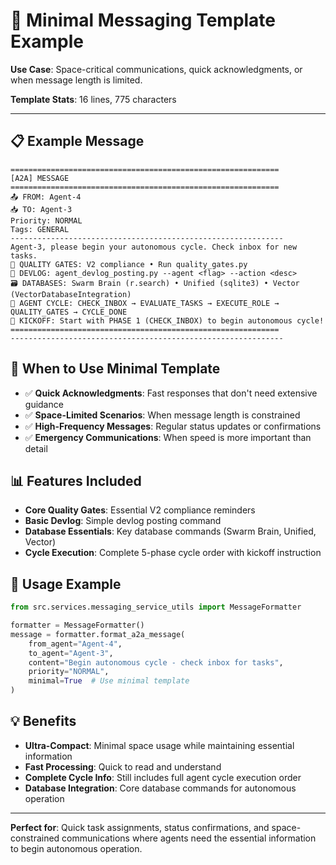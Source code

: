 # 📱 Minimal Messaging Template Example

**Use Case**: Space-critical communications, quick acknowledgments, or when message length is limited.

**Template Stats**: 16 lines, 775 characters

---

## 📋 **Example Message**

```
============================================================
[A2A] MESSAGE
============================================================
📤 FROM: Agent-4
📥 TO: Agent-3
Priority: NORMAL
Tags: GENERAL
-------------------------------------------------------------
Agent-3, please begin your autonomous cycle. Check inbox for new tasks.
🎯 QUALITY GATES: V2 compliance • Run quality_gates.py
📝 DEVLOG: agent_devlog_posting.py --agent <flag> --action <desc>
🗃️ DATABASES: Swarm Brain (r.search) • Unified (sqlite3) • Vector (VectorDatabaseIntegration)
🔄 AGENT CYCLE: CHECK_INBOX → EVALUATE_TASKS → EXECUTE_ROLE → QUALITY_GATES → CYCLE_DONE
🚀 KICKOFF: Start with PHASE 1 (CHECK_INBOX) to begin autonomous cycle!
============================================================
-------------------------------------------------------------
```

## 🎯 **When to Use Minimal Template**

- ✅ **Quick Acknowledgments**: Fast responses that don't need extensive guidance
- ✅ **Space-Limited Scenarios**: When message length is constrained
- ✅ **High-Frequency Messages**: Regular status updates or confirmations
- ✅ **Emergency Communications**: When speed is more important than detail

## 📊 **Features Included**

- **Core Quality Gates**: Essential V2 compliance reminders
- **Basic Devlog**: Simple devlog posting command
- **Database Essentials**: Key database commands (Swarm Brain, Unified, Vector)
- **Cycle Execution**: Complete 5-phase cycle order with kickoff instruction

## 🔧 **Usage Example**

```python
from src.services.messaging_service_utils import MessageFormatter

formatter = MessageFormatter()
message = formatter.format_a2a_message(
    from_agent="Agent-4",
    to_agent="Agent-3", 
    content="Begin autonomous cycle - check inbox for tasks",
    priority="NORMAL",
    minimal=True  # Use minimal template
)
```

## 💡 **Benefits**

- **Ultra-Compact**: Minimal space usage while maintaining essential information
- **Fast Processing**: Quick to read and understand
- **Complete Cycle Info**: Still includes full agent cycle execution order
- **Database Integration**: Core database commands for autonomous operation

---

**Perfect for**: Quick task assignments, status confirmations, and space-constrained communications where agents need the essential information to begin autonomous operation.

